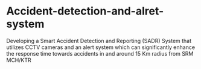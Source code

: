 # Accident-detection-and-alret-system
Developing a Smart Accident Detection and Reporting (SADR) System that utilizes CCTV cameras and an alert system which can significantly enhance the response time towards accidents in and around 15 Km radius from SRM MCH/KTR

